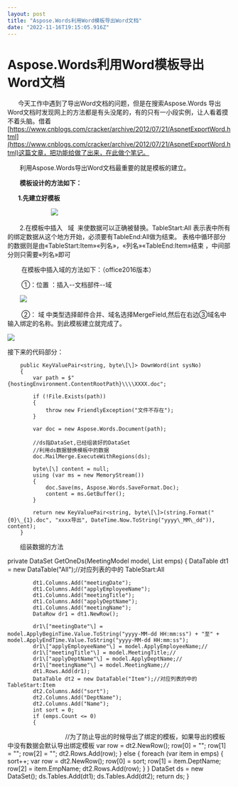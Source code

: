 ```yaml
---
layout: post
title: "Aspose.Words利用Word模板导出Word文档"
date: "2022-11-16T19:15:05.916Z"
---
```

Aspose.Words利用Word模板导出Word文档
============================

      今天工作中遇到了导出Word文档的问题，但是在搜索Aspose.Words 导出Word文档时发现网上的方法都是有头没尾的，有的只有一小段实例，让人看着摸不着头脑。借着[https://www.cnblogs.com/cracker/archive/2012/07/21/AspnetExportWord.html](https://www.cnblogs.com/cracker/archive/2012/07/21/AspnetExportWord.html)这篇文章，把功能给做了出来，在此做个笔记。

       利用Aspose.Words导出Word文档最重要的就是模板的建立。

       ****模板设计的方法如下：****

      ****1.先建立好模板****

                         ****![](https://img2022.cnblogs.com/blog/1687593/202211/1687593-20221116172604306-867623444.png)****

       2.在模板中插入   域  来使数据可以正确被替换。TableStart:All 表示表中所有的绑定数据从这个地方开始，必须要有TableEnd:All做为结束。 表格中循环部分的数据则是由«TableStart:Item»«列名»，«列名»«TableEnd:Item»结束 ，中间部分则只需要«列名»即可

        在模板中插入域的方法如下：（office2016版本）

        ①：位置 ：插入--文档部件--域

       ![](https://img2022.cnblogs.com/blog/1687593/202211/1687593-20221116173659295-330563479.png)

        ②： 域 中类型选择邮件合并、域名选择MergeField,然后在右边③域名中输入绑定的名称。到此模板建立就完成了。

![](https://img2022.cnblogs.com/blog/1687593/202211/1687593-20221116174027867-1835145934.png)

接下来的代码部分：

        public KeyValuePair<string, byte\[\]> DownWord(int sysNo)
        {
            var path = $"{hostingEnvironment.ContentRootPath}\\\\XXXX.doc";

            if (!File.Exists(path))
            {
                throw new FriendlyException("文件不存在");
            } 

            var doc = new Aspose.Words.Document(path); 
            
            //ds指DataSet,已经组装好的DataSet
            //利用ds数据替换模板中的数据
            doc.MailMerge.ExecuteWithRegions(ds);

            byte\[\] content = null;
            using (var ms = new MemoryStream())
            {
                doc.Save(ms, Aspose.Words.SaveFormat.Doc);
                content = ms.GetBuffer();
            }

            return new KeyValuePair<string, byte\[\]>(string.Format("{0}\_{1}.doc", "xxxx导出", DateTime.Now.ToString("yyyy\_MM\_dd")), content);
        } 

　　组装数据的方法

private DataSet GetOneDs(MeetingModel model, List<C2MeetingSignModel> emps)
        {
            DataTable dt1 = new DataTable("All");//对应列表的中的 TableStart:All  

            dt1.Columns.Add("meetingDate"); 
            dt1.Columns.Add("applyEmployeeName");
            dt1.Columns.Add("meetingTitle");
            dt1.Columns.Add("applyDeptName");
            dt1.Columns.Add("meetingName");
            DataRow dr1 = dt1.NewRow();

            dr1\["meetingDate"\] = model.ApplyBeginTime.Value.ToString("yyyy-MM-dd HH:mm:ss") + "至" + model.ApplyEndTime.Value.ToString("yyyy-MM-dd HH:mm:ss");  
            dr1\["applyEmployeeName"\] = model.ApplyEmployeeName;//
            dr1\["meetingTitle"\] = model.MeetingTitle;// 
            dr1\["applyDeptName"\] = model.ApplyDeptName;// 
            dr1\["meetingName"\] = model.MeetingName;// 
            dt1.Rows.Add(dr1);  
            DataTable dt2 = new DataTable("Item");//对应列表的中的 TableStart:Item
            dt2.Columns.Add("sort");
            dt2.Columns.Add("DeptName");
            dt2.Columns.Add("Name");
            int sort = 0;
            if (emps.Count <= 0)
            {  
　　　　　　　　　 //为了防止导出的时候导出了绑定的模板，如果导出的模板中没有数据会默认导出绑定模板
                var row = dt2.NewRow();
                row\[0\] = "";
                row\[1\] = "";
                row\[2\] = "";
                dt2.Rows.Add(row);
            }
            else
            {
                foreach (var item in emps)
                {
                    sort++;
                    var row = dt2.NewRow();
                    row\[0\] = sort;
                    row\[1\] = item.DeptName;
                    row\[2\] = item.EmpName;
                    dt2.Rows.Add(row);
                }
            }
            DataSet ds = new DataSet();
            ds.Tables.Add(dt1);
            ds.Tables.Add(dt2);
            return ds;
        }